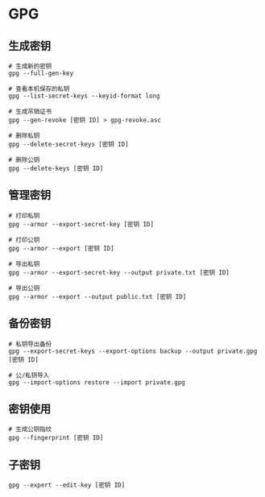 # GPG

## 生成密钥

```shell
# 生成新的密钥
gpg --full-gen-key

# 查看本机保存的私钥
gpg --list-secret-keys --keyid-format long

# 生成吊销证书
gpg --gen-revoke [密钥 ID] > gpg-revoke.asc

# 删除私钥
gpg --delete-secret-keys [密钥 ID]

# 删除公钥
gpg --delete-keys [密钥 ID]
```

## 管理密钥

```shell
# 打印私钥
gpg --armor --export-secret-key [密钥 ID]

# 打印公钥
gpg --armor --export [密钥 ID]

# 导出私钥
gpg --armor --export-secret-key --output private.txt [密钥 ID]

# 导出公钥
gpg --armor --export --output public.txt [密钥 ID]
```

## 备份密钥

```shell
# 私钥导出备份
gpg --export-secret-keys --export-options backup --output private.gpg [密钥 ID]

# 公/私钥导入
gpg --import-options restore --import private.gpg
```

## 密钥使用

```shell
# 生成公钥指纹
gpg --fingerprint [密钥 ID]
```

## 子密钥

```shell
gpg --expert --edit-key [密钥 ID]
```